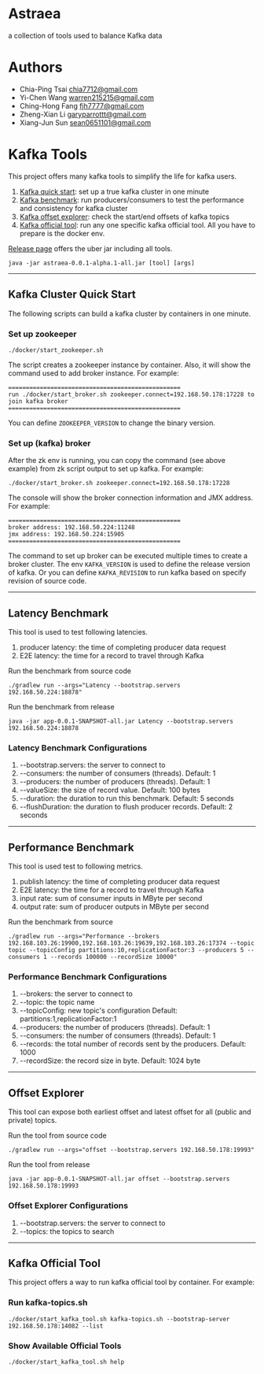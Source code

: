 # Astraea
a collection of tools used to balance Kafka data

# Authors
- Chia-Ping Tsai <chia7712@gmail.com>
- Yi-Chen   Wang <warren215215@gmail.com>
- Ching-Hong Fang <fjh7777@gmail.com>
- Zheng-Xian Li <garyparrottt@gmail.com>
- Xiang-Jun Sun <sean0651101@gmail.com>

# Kafka Tools

This project offers many kafka tools to simplify the life for kafka users.

1. [Kafka quick start](#kafka-cluster-quick-start): set up a true kafka cluster in one minute
2. [Kafka benchmark](#latency-benchmark): run producers/consumers to test the performance and consistency for kafka cluster
3. [Kafka offset explorer](#offset-explorer): check the start/end offsets of kafka topics
4. [Kafka official tool](#kafka-official-tool): run any one specific kafka official tool. All you have to prepare is the docker env.

[Release page](https://github.com/skiptests/astraea/releases) offers the uber jar including all tools.
```shell
java -jar astraea-0.0.1-alpha.1-all.jar [tool] [args]
```

---

## Kafka Cluster Quick Start

The following scripts can build a kafka cluster by containers in one minute.

### Set up zookeeper

```shell
./docker/start_zookeeper.sh
```

The script creates a zookeeper instance by container. Also, it will show the command used to add broker instance. For example:

```shell
=================================================
run ./docker/start_broker.sh zookeeper.connect=192.168.50.178:17228 to join kafka broker
=================================================
```

You can define `ZOOKEEPER_VERSION` to change the binary version.

### Set up (kafka) broker

After the zk env is running, you can copy the command (see above example) from zk script output to set up kafka. For example:
```shell
./docker/start_broker.sh zookeeper.connect=192.168.50.178:17228
```

The console will show the broker connection information and JMX address. For example:

```shell
=================================================
broker address: 192.168.50.224:11248
jmx address: 192.168.50.224:15905
=================================================
```

The command to set up broker can be executed multiple times to create a broker cluster. The env `KAFKA_VERSION` is used to
define the release version of kafka. Or you can define `KAFKA_REVISION` to run kafka based on specify revision of source code.

---

## Latency Benchmark

This tool is used to test following latencies.
1. producer latency: the time of completing producer data request
2. E2E latency: the time for a record to travel through Kafka

Run the benchmark from source code
```shell
./gradlew run --args="Latency --bootstrap.servers 192.168.50.224:18878"
```

Run the benchmark from release
```shell
java -jar app-0.0.1-SNAPSHOT-all.jar Latency --bootstrap.servers 192.168.50.224:18878
```

### Latency Benchmark Configurations
1. --bootstrap.servers: the server to connect to
2. --consumers: the number of consumers (threads). Default: 1
3. --producers: the number of producers (threads). Default: 1
4. --valueSize: the size of record value. Default: 100 bytes
5. --duration: the duration to run this benchmark. Default: 5 seconds
6. --flushDuration: the duration to flush producer records. Default: 2 seconds

---

## Performance Benchmark
This tool is used test to following metrics.
1. publish latency: the time of completing producer data request
2. E2E latency: the time for a record to travel through Kafka
3. input rate: sum of consumer inputs in MByte per second
4. output rate: sum of producer outputs in MByte per second

Run the benchmark from source
```shell
./gradlew run --args="Performance --brokers 192.168.103.26:19900,192.168.103.26:19639,192.168.103.26:17374 --topic topic --topicConfig partitions:10,replicationFactor:3 --producers 5 --consumers 1 --records 100000 --recordSize 10000"
```
### Performance Benchmark Configurations
1. --brokers: the server to connect to
2. --topic: the topic name
3. --topicConfig: new topic's configuration Default: partitions:1,replicationFactor:1
4. --producers: the number of producers (threads). Default: 1
5. --consumers: the number of consumers (threads). Default: 1
6. --records: the total number of records sent by the producers. Default: 1000
7. --recordSize: the record size in byte. Default: 1024 byte

---

## Offset Explorer

This tool can expose both earliest offset and latest offset for all (public and private) topics.

Run the tool from source code
```shell
./gradlew run --args="offset --bootstrap.servers 192.168.50.178:19993"
```

Run the tool from release
```shell
java -jar app-0.0.1-SNAPSHOT-all.jar offset --bootstrap.servers 192.168.50.178:19993
```

### Offset Explorer Configurations
1. --bootstrap.servers: the server to connect to
2. --topics: the topics to search

---

## Kafka Official Tool

This project offers a way to run kafka official tool by container. For example:

### Run kafka-topics.sh

```shell
./docker/start_kafka_tool.sh kafka-topics.sh --bootstrap-server 192.168.50.178:14082 --list
```

### Show Available Official Tools

```shell
./docker/start_kafka_tool.sh help
```